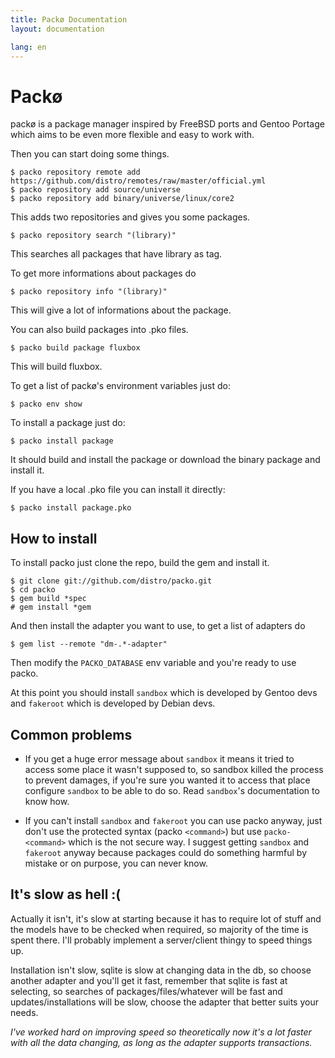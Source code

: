 ```yaml
---
title: Packø Documentation
layout: documentation

lang: en
---
```


Packø
=====
packø is a package manager inspired by FreeBSD ports and Gentoo Portage which aims
to be even more flexible and easy to work with.

Then you can start doing some things.

    $ packo repository remote add https://github.com/distro/remotes/raw/master/official.yml
    $ packo repository add source/universe
    $ packo repository add binary/universe/linux/core2

This adds two repositories and gives you some packages.

    $ packo repository search "(library)"

This searches all packages that have library as tag.

To get more informations about packages do

    $ packo repository info "(library)"

This will give a lot of informations about the package.

You can also build packages into .pko files.

    $ packo build package fluxbox

This will build fluxbox.

To get a list of packø's environment variables just do:

    $ packo env show

To install a package just do:

    $ packo install package

It should build and install the package or download the binary package and install it.

If you have a local .pko file you can install it directly:

    $ packo install package.pko

How to install
--------------

To install packo just clone the repo, build the gem and install it.

    $ git clone git://github.com/distro/packo.git
    $ cd packo
    $ gem build *spec
    # gem install *gem

And then install the adapter you want to use, to get a list of adapters do

    $ gem list --remote "dm-.*-adapter"

Then modify the `PACKO_DATABASE` env variable and you're ready to use packo.

At this point you should install `sandbox` which is developed by Gentoo devs
and `fakeroot` which is developed by Debian devs.

Common problems
---------------

* If you get a huge error message about `sandbox` it means it tried to access some place it wasn't supposed
  to, so sandbox killed the process to prevent damages, if you're sure you wanted it to access that place configure
  `sandbox` to be able to do so. Read `sandbox`'s documentation to know how.

* If you can't install `sandbox` and `fakeroot` you can use packo anyway, just don't use the protected syntax (packo `<command>`) but use
  `packo-<command>` which is the not secure way. I suggest getting `sandbox` and `fakeroot` anyway because packages could do something harmful by mistake or on purpose, you can never know.

It's slow as hell :(
--------------------

Actually it isn't, it's slow at starting because it has to require lot of stuff and the models have to be checked when required,
so majority of the time is spent there. I'll probably implement a server/client thingy to speed things up.

Installation isn't slow, sqlite is slow at changing data in the db, so choose another adapter and you'll get it fast, remember
that sqlite is fast at selecting, so searches of packages/files/whatever will be fast and updates/installations will be slow,
choose the adapter that better suits your needs.

_I've worked hard on improving speed so theoretically now it's a lot faster with all the data changing, as long as the 
adapter supports transactions._
